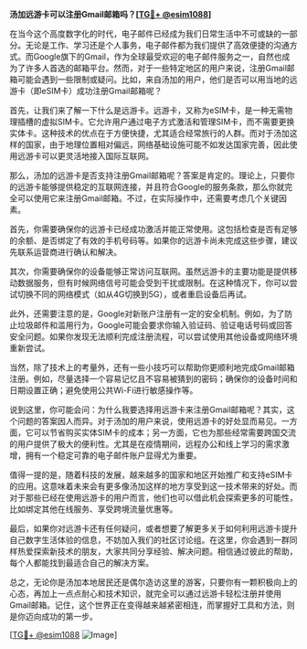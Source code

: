 **汤加远游卡可以注册Gmail邮箱吗？[[TG💪+ @esim1088](https://t.me/s/esim1088)]**

在当今这个高度数字化的时代，电子邮件已经成为我们日常生活中不可或缺的一部分。无论是工作、学习还是个人事务，电子邮件都为我们提供了高效便捷的沟通方式。而Google旗下的Gmail，作为全球最受欢迎的电子邮件服务之一，自然也成为了许多人首选的邮箱平台。然而，对于一些特定地区的用户来说，注册Gmail邮箱可能会遇到一些限制或疑问。比如，来自汤加的用户，他们是否可以用当地的远游卡（即eSIM卡）成功注册Gmail邮箱呢？

首先，让我们来了解一下什么是远游卡。远游卡，又称为eSIM卡，是一种无需物理插槽的虚拟SIM卡。它允许用户通过电子方式激活和管理SIM卡，而不需要更换实体卡。这种技术的优点在于方便快捷，尤其适合经常旅行的人群。而对于汤加这样的国家，由于地理位置相对偏远，网络基础设施可能不如发达国家完善，因此使用远游卡可以更灵活地接入国际互联网。

那么，汤加的远游卡是否支持注册Gmail邮箱呢？答案是肯定的。理论上，只要你的远游卡能够提供稳定的互联网连接，并且符合Google的服务条款，那么你就完全可以使用它来注册Gmail邮箱。不过，在实际操作中，还需要考虑几个关键因素。

首先，你需要确保你的远游卡已经成功激活并能正常使用。这包括检查是否有足够的余额、是否绑定了有效的手机号码等。如果你的远游卡尚未完成这些步骤，建议先联系运营商进行确认和解决。

其次，你需要确保你的设备能够正常访问互联网。虽然远游卡的主要功能是提供移动数据服务，但有时候网络信号可能会受到干扰或限制。在这种情况下，你可以尝试切换不同的网络模式（如从4G切换到5G），或者重启设备后再试。

此外，还需要注意的是，Google对新账户注册有一定的安全机制。例如，为了防止垃圾邮件和滥用行为，Google可能会要求你输入验证码、验证电话号码或回答安全问题。如果你发现无法顺利完成注册流程，可以尝试使用其他设备或网络环境重新尝试。

当然，除了技术上的考量外，还有一些小技巧可以帮助你更顺利地完成Gmail邮箱注册。例如，尽量选择一个容易记忆且不容易被猜到的密码；确保你的设备时间和日期设置正确；避免使用公共Wi-Fi进行敏感操作等。

说到这里，你可能会问：为什么我要选择用远游卡来注册Gmail邮箱呢？其实，这个问题的答案因人而异。对于汤加的用户来说，使用远游卡的好处显而易见。一方面，它可以节省购买实体SIM卡的成本；另一方面，它也为那些经常需要跨国交流的用户提供了极大的便利性。尤其是在疫情期间，远程办公和线上学习的需求激增，拥有一个稳定可靠的电子邮件账户显得尤为重要。

值得一提的是，随着科技的发展，越来越多的国家和地区开始推广和支持eSIM卡的应用。这意味着未来会有更多像汤加这样的地方享受到这一技术带来的好处。而对于那些已经在使用远游卡的用户而言，他们也可以借此机会探索更多的可能性，比如绑定其他在线服务、享受跨境流量优惠等。

最后，如果你对远游卡还有任何疑问，或者想要了解更多关于如何利用远游卡提升自己数字生活体验的信息，不妨加入我们的社区讨论组。在这里，你会遇到一群同样热爱探索新技术的朋友，大家共同分享经验、解决问题。相信通过彼此的帮助，每个人都能找到最适合自己的解决方案。

总之，无论你是汤加本地居民还是偶尔造访这里的游客，只要你有一颗积极向上的心态，再加上一点点耐心和技术知识，就完全可以通过远游卡轻松注册并使用Gmail邮箱。记住，这个世界正在变得越来越紧密相连，而掌握好工具和方法，则是你迈向成功的第一步。

[[TG💪+ @esim1088](https://t.me/s/esim1088) ![Image](https://i.postimg.cc/4NQfJmqS/Snipaste-2025-05-13-00-14-12.png)]